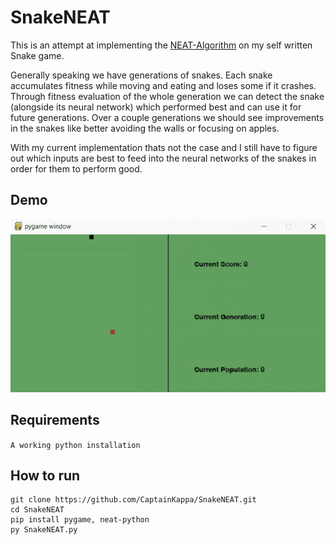 # SnakeNEAT

This is an attempt at implementing the [NEAT-Algorithm](https://en.wikipedia.org/wiki/Neuroevolution_of_augmenting_topologies "NEAT Wikipedia") on my self written Snake game.

Generally speaking we have generations of snakes. Each snake accumulates fitness while moving and eating and loses some if it crashes. Through fitness evaluation of the whole generation we can detect the snake (alongside its neural network) which performed best and can use it for future generations.
Over a couple generations we should see improvements in the snakes like better avoiding the walls or focusing on apples.


With my current implementation thats not the case and I still have to figure out which inputs are best to feed into the neural networks of the snakes in order for them to perform good.


## Demo

![SnakeNEAT Demo](demo/snakeNEAT_Demo.gif)

## Requirements

``` A working python installation ```

## How to run 

```
git clone https://github.com/CaptainKappa/SnakeNEAT.git
cd SnakeNEAT
pip install pygame, neat-python
py SnakeNEAT.py
```
